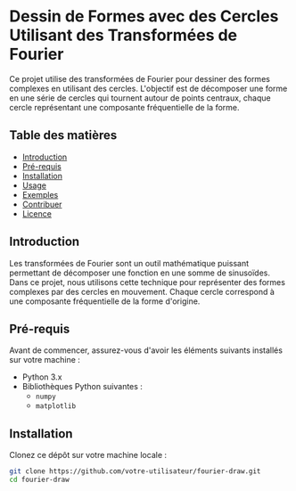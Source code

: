 # Dessin de Formes avec des Cercles Utilisant des Transformées de Fourier

Ce projet utilise des transformées de Fourier pour dessiner des formes complexes en utilisant des cercles. L'objectif est de décomposer une forme en une série de cercles qui tournent autour de points centraux, chaque cercle représentant une composante fréquentielle de la forme.

## Table des matières

- [Introduction](#introduction)
- [Pré-requis](#pré-requis)
- [Installation](#installation)
- [Usage](#usage)
- [Exemples](#exemples)
- [Contribuer](#contribuer)
- [Licence](#licence)

## Introduction

Les transformées de Fourier sont un outil mathématique puissant permettant de décomposer une fonction en une somme de sinusoïdes. Dans ce projet, nous utilisons cette technique pour représenter des formes complexes par des cercles en mouvement. Chaque cercle correspond à une composante fréquentielle de la forme d'origine.

## Pré-requis

Avant de commencer, assurez-vous d'avoir les éléments suivants installés sur votre machine :

- Python 3.x
- Bibliothèques Python suivantes :
  - `numpy`
  - `matplotlib`

## Installation

Clonez ce dépôt sur votre machine locale :

```bash
git clone https://github.com/votre-utilisateur/fourier-draw.git
cd fourier-draw

